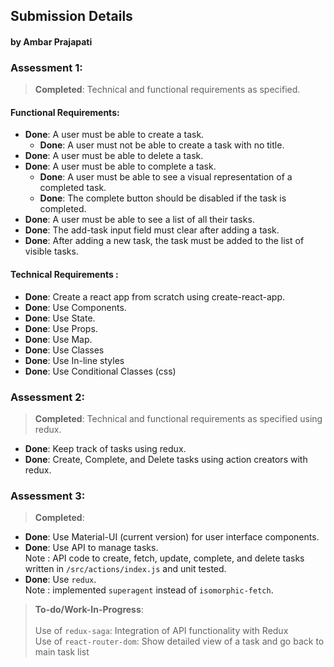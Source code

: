 ## Submission Details
#### by Ambar Prajapati

### Assessment 1:		
> **Completed**: Technical and functional requirements as specified.
#### Functional Requirements:
* **Done**: A user must be able to create a task.
	* **Done**: A user must not be able to create a task with no title.
* **Done**: A user must be able to delete a task.
* **Done**: A user must be able to complete a task.
	* **Done**: A user must be able to see a visual representation of a completed task.
	* **Done**: The complete button should be disabled if the task is completed.
* **Done**: A user must be able to see a list of all their tasks.
* **Done**: The add-task input field must clear after adding a task.
* **Done**: After adding a new task, the task must be added to the list of visible tasks.

#### Technical Requirements :
* **Done**: Create a react app from scratch using create-react-app.
* **Done**: Use Components.
* **Done**: Use State.
* **Done**: Use Props.
* **Done**: Use Map.
* **Done**: Use Classes
* **Done**: Use In-line styles
* **Done**: Use Conditional Classes (css)


### Assessment 2:		
> **Completed**: Technical and functional requirements as specified using redux.
* **Done**: Keep track of tasks using redux.
* **Done**: Create, Complete, and Delete tasks using action creators with redux.

### Assessment 3:		
> **Completed**:
* **Done**: Use Material-UI (current version) for user interface components.
* **Done**: Use API to manage tasks. <br>Note : API code to create, fetch, update, complete, and delete tasks written in `/src/actions/index.js` and unit tested. 
* **Done**: Use `redux`. <br>Note : implemented `superagent` instead of `isomorphic-fetch`.

> **To-do/Work-In-Progress**:		
		<br>Use of `redux-saga`: Integration of API functionality with Redux
		<br>Use of `react-router-dom`: Show detailed view of a task and go back to main task list
